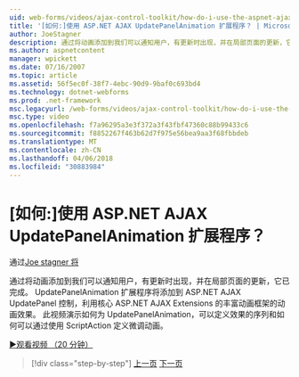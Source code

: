 ```yaml
---
uid: web-forms/videos/ajax-control-toolkit/how-do-i-use-the-aspnet-ajax-updatepanelanimation-extender
title: '[如何:]使用 ASP.NET AJAX UpdatePanelAnimation 扩展程序？ | Microsoft Docs'
author: JoeStagner
description: 通过将动画添加到我们可以通知用户，有更新时出现，并在局部页面的更新，它已完成。 UpdatePanelAnimation 扩展程序...
ms.author: aspnetcontent
manager: wpickett
ms.date: 07/16/2007
ms.topic: article
ms.assetid: 56f5ec0f-38f7-4ebc-90d9-9baf0c693bd4
ms.technology: dotnet-webforms
ms.prod: .net-framework
msc.legacyurl: /web-forms/videos/ajax-control-toolkit/how-do-i-use-the-aspnet-ajax-updatepanelanimation-extender
msc.type: video
ms.openlocfilehash: f7a96295a3e3f372a3f43fbf47360c88b99433c6
ms.sourcegitcommit: f8852267f463b62d7f975e56bea9aa3f68fbbdeb
ms.translationtype: MT
ms.contentlocale: zh-CN
ms.lasthandoff: 04/06/2018
ms.locfileid: "30883984"
---
```

<a name="how-do-i-use-the-aspnet-ajax-updatepanelanimation-extender"></a>[如何:]使用 ASP.NET AJAX UpdatePanelAnimation 扩展程序？
====================
通过[Joe stagner 将](https://github.com/JoeStagner)

通过将动画添加到我们可以通知用户，有更新时出现，并在局部页面的更新，它已完成。 UpdatePanelAnimation 扩展程序将添加到 ASP.NET AJAX UpdatePanel 控制，利用核心 ASP.NET AJAX Extensions 的丰富动画框架的动画效果。 此视频演示如何为 UpdatePanelAnimation，可以定义效果的序列和如何可以通过使用 ScriptAction 定义微调动画。

[&#9654;观看视频 （20 分钟）](https://channel9.msdn.com/Blogs/ASP-NET-Site-Videos/how-do-i-use-the-aspnet-ajax-updatepanelanimation-extender)

> [!div class="step-by-step"]
> [上一页](how-do-i-use-the-aspnet-ajax-slideshow-extender.md)
> [下一页](how-do-i-the-ajax-toolkit-reorder-control.md)
